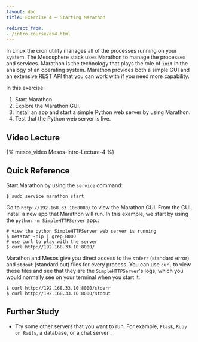 ```yaml
---
layout: doc
title: Exercise 4 – Starting Marathon

redirect_from:
- /intro-course/ex4.html
---
```


In Linux the cron utility manages all of the
processes running on your system.  The Mesosphere stack uses Marathon to manage the processes and services.
Marathon is the technology that plays the role of ``init`` in the analogy of an operating system.
Marathon provides both a simple GUI and an extensive REST API that you can work with if you need
more capability.

In this exercise:

1. Start Marathon.
2. Explore the Marathon GUI.
3. Install an app and start a simple Python web server by using Marathon.
4. Test that the Python web server is live.

Video Lecture
-------------

{% mesos_video Mesos-Intro-Lecture-4 %}

Quick Reference
---------------

Start Marathon by using the ``service`` command:

```
$ sudo service marathon start
```

Go to ``http://192.168.33.10:8080/`` to view the Marathon GUI.
From the GUI, install a new app that Marathon will run.  In this example, we start by using the ``python -m SimpleHTTPServer`` app.:


```
# view the python SimpleHTTPServer web server is running
$ netstat -nlp | grep 8000
# use curl to play with the server
$ curl http://192.168.33.10:8000/
```

Marathon and Mesos give you direct access to the ``stderr`` (standard error) and ``stdout`` (standard out) files for every process.  You can     use ``curl`` to view these files and see that they are the ``SimpleHTTPServer``'s logs, which you would normally see on your terminal when you start it:

```
$ curl http://192.168.33.10:8000/stderr
$ curl http://192.168.33.10:8000/stdout
```

Further Study
-------------

* Try some other servers that you want to run.  For example, ``Flask``, ``Ruby on Rails``, a database, or a chat server .

